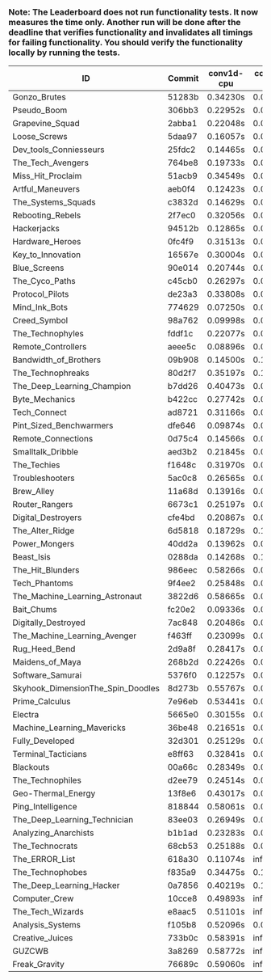 ### Note: The Leaderboard does not run functionality tests. It now measures the time only. Another run will be done after the deadline that verifies functionality and invalidates all timings for failing functionality. You should verify the functionality locally by running the tests.

|ID|Commit|conv1d-cpu|conv1d-gpu|DWSPConv2D-gpu|gemm-gpu|avg|
|-|-|-|-|-|-|-|
|Gonzo_Brutes|51283b|0.34230s|0.04809s|3.05788s|1.90884s|1.33928s|
|Pseudo_Boom|306bb3|0.22952s|0.04749s|3.25203s|1.94499s|1.36851s|
|Grapevine_Squad|2abba1|0.22048s|0.06891s|3.31142s|1.93789s|1.38468s|
|Loose_Screws|5daa97|0.16057s|0.06780s|3.25650s|2.12662s|1.40287s|
|Dev_tools_Conniesseurs|25fdc2|0.14465s|0.06946s|3.34200s|2.07665s|1.40819s|
|The_Tech_Avengers|764be8|0.19733s|0.06341s|3.34804s|2.07187s|1.42016s|
|Miss_Hit_Proclaim|51acb9|0.34549s|0.07051s|3.25266s|2.01500s|1.42092s|
|Artful_Maneuvers|aeb0f4|0.12423s|0.07905s|3.36775s|2.12460s|1.42391s|
|The_Systems_Squads|c3832d|0.14629s|0.05633s|3.43166s|2.07434s|1.42715s|
|Rebooting_Rebels|2f7ec0|0.32056s|0.06634s|3.24875s|2.11775s|1.43835s|
|Hackerjacks|94512b|0.12865s|0.07087s|3.47017s|2.12048s|1.44754s|
|Hardware_Heroes|0fc4f9|0.31513s|0.07211s|3.33813s|2.08345s|1.45221s|
|Key_to_Innovation|16567e|0.30004s|0.04842s|3.36135s|2.10769s|1.45438s|
|Blue_Screens|90e014|0.20744s|0.06526s|3.30292s|2.24740s|1.45576s|
|The_Cyco_Paths|c45cb0|0.26297s|0.07984s|3.37269s|2.12457s|1.46002s|
|Protocol_Pilots|de23a3|0.33808s|0.07246s|3.36186s|2.08530s|1.46442s|
|Mind_Ink_Bots|774629|0.07250s|0.06824s|3.36253s|2.35683s|1.46502s|
|Creed_Symbol|98a762|0.09998s|0.05119s|3.50204s|2.21254s|1.46644s|
|The_Technophyles|fddf1c|0.22077s|0.04682s|3.48619s|2.15846s|1.47806s|
|Remote_Controllers|aeee5c|0.08896s|0.05189s|3.62867s|2.17040s|1.48498s|
|Bandwidth_of_Brothers|09b908|0.14500s|0.10185s|3.62178s|2.08329s|1.48798s|
|The_Technophreaks|80d2f7|0.35197s|0.14416s|3.36435s|2.12347s|1.49599s|
|The_Deep_Learning_Champion|b7dd26|0.40473s|0.07979s|3.33798s|2.17061s|1.49828s|
|Byte_Mechanics|b422cc|0.27742s|0.05815s|3.35686s|2.32083s|1.50332s|
|Tech_Connect|ad8721|0.31166s|0.07759s|3.35750s|2.28982s|1.50914s|
|Pint_Sized_Benchwarmers|dfe646|0.09874s|0.07600s|3.69247s|2.19641s|1.51590s|
|Remote_Connections|0d75c4|0.14566s|0.07050s|3.41472s|2.46897s|1.52496s|
|Smalltalk_Dribble|aed3b2|0.21845s|0.07255s|3.51603s|2.31824s|1.53132s|
|The_Techies|f1648c|0.31970s|0.07895s|3.33647s|2.40826s|1.53585s|
|Troubleshooters|5ac0c8|0.26565s|0.07227s|3.73056s|2.10535s|1.54346s|
|Brew_Alley|11a68d|0.13916s|0.05474s|3.65445s|2.33276s|1.54528s|
|Router_Rangers|6673c1|0.25197s|0.07161s|3.73509s|2.13036s|1.54725s|
|Digital_Destroyers|cfe4bd|0.20867s|0.07235s|3.51295s|2.39849s|1.54812s|
|The_Alter_Ridge|6d5818|0.18729s|0.12488s|3.74203s|2.14016s|1.54859s|
|Power_Mongers|40dd2a|0.13962s|0.05516s|3.68868s|2.31699s|1.55011s|
|Beast_Isis|0288da|0.14268s|0.10249s|3.82730s|2.14499s|1.55436s|
|The_Hit_Blunders|986eec|0.58266s|0.06491s|3.25217s|2.32227s|1.55550s|
|Tech_Phantoms|9f4ee2|0.25848s|0.09011s|3.38355s|2.49202s|1.55604s|
|The_Machine_Learning_Astronaut|3822d6|0.58665s|0.09096s|3.34241s|2.21011s|1.55753s|
|Bait_Chums|fc20e2|0.09336s|0.07347s|3.62557s|2.44975s|1.56054s|
|Digitally_Destroyed|7ac848|0.20486s|0.07699s|3.72815s|2.24030s|1.56258s|
|The_Machine_Learning_Avenger|f463ff|0.23099s|0.08505s|3.75190s|2.19174s|1.56492s|
|Rug_Heed_Bend|2d9a8f|0.28417s|0.06561s|3.46422s|2.46938s|1.57085s|
|Maidens_of_Maya|268b2d|0.22426s|0.08213s|3.36776s|2.70253s|1.59417s|
|Software_Samurai|5376f0|0.12257s|0.04975s|3.39309s|2.88609s|1.61287s|
|Skyhook_DimensionThe_Spin_Doodles|8d273b|0.55767s|0.06788s|3.25544s|2.57375s|1.61369s|
|Prime_Calculus|7e96eb|0.53441s|0.09175s|3.67793s|2.18924s|1.62333s|
|Electra|5665e0|0.30155s|0.07195s|3.82481s|2.32825s|1.63164s|
|Machine_Learning_Mavericks|36be48|0.21651s|0.08969s|3.42752s|2.79691s|1.63266s|
|Fully_Developed|32d301|0.25129s|0.08218s|3.72851s|2.49589s|1.63947s|
|Terminal_Tacticians|e8ff63|0.32841s|0.06920s|3.73049s|2.45978s|1.64697s|
|Blackouts|00a66c|0.28349s|0.07580s|3.62775s|2.60411s|1.64779s|
|The_Technophiles|d2ee79|0.24514s|0.04971s|3.31928s|3.06989s|1.67100s|
|Geo-Thermal_Energy|13f8e6|0.43017s|0.07932s|3.75101s|2.46322s|1.68093s|
|Ping_Intelligence|818844|0.58061s|0.06621s|3.63100s|2.50516s|1.69574s|
|The_Deep_Learning_Technician|83ee03|0.26949s|0.07087s|3.81521s|3.20048s|1.83901s|
|Analyzing_Anarchists|b1b1ad|0.23283s|0.08619s|3.70674s|4.78810s|2.20347s|
|The_Technocrats|68cb53|0.25188s|0.08912s|3.43490s|6.00065s|2.44414s|
|The_ERROR_List|618a30|0.11074s|infs|3.47323s|4.92609s|infs|
|The_Technophobes|f835a9|0.34475s|0.18798s|infs|2.13156s|infs|
|The_Deep_Learning_Hacker|0a7856|0.40219s|0.13449s|infs|3.20019s|infs|
|Computer_Crew|10cce8|0.49893s|infs|infs|4.82827s|infs|
|The_Tech_Wizards|e8aac5|0.51101s|infs|infs|4.74117s|infs|
|Analysis_Systems|f105b8|0.52096s|0.04960s|infs|infs|infs|
|Creative_Juices|733b0c|0.58391s|infs|infs|4.74008s|infs|
|GUZCWB|3a8269|0.58772s|infs|infs|4.81351s|infs|
|Freak_Gravity|76689c|0.59060s|infs|infs|4.78178s|infs|
